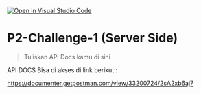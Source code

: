 [![Open in Visual Studio Code](https://classroom.github.com/assets/open-in-vscode-718a45dd9cf7e7f842a935f5ebbe5719a5e09af4491e668f4dbf3b35d5cca122.svg)](https://classroom.github.com/online_ide?assignment_repo_id=14029717&assignment_repo_type=AssignmentRepo)
# P2-Challenge-1 (Server Side)

> Tuliskan API Docs kamu di sini

API DOCS Bisa di akses di link berikut :

https://documenter.getpostman.com/view/33200724/2sA2xb6aj7
